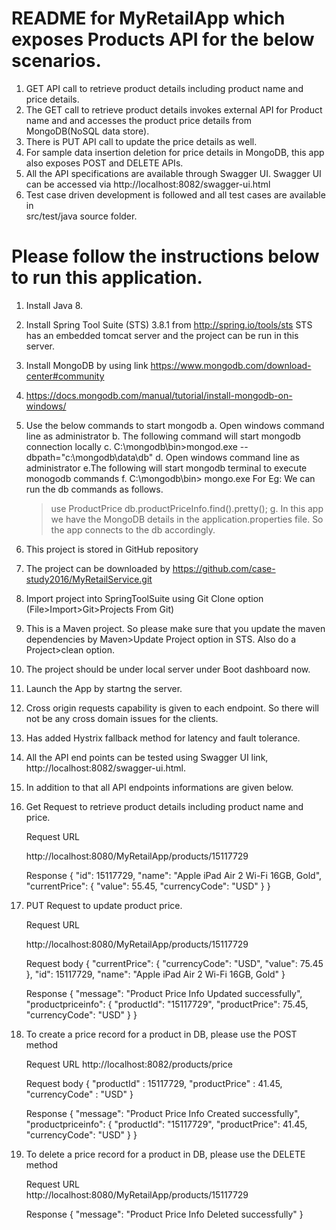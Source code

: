 # README for MyRetailApp which exposes Products API for the below scenarios.

1. GET API call to retrieve product details including product name and price details.
2. The GET call to retrieve product details invokes external API for Product name and
   and accesses the product price details from MongoDB(NoSQL data store). 
3. There is PUT API call to update the price details as well.
4. For sample data insertion deletion for price details in MongoDB, this
   app also exposes POST and DELETE APIs.   
5. All the API specifications are available through Swagger UI.
   Swagger UI can be accessed via http://localhost:8082/swagger-ui.html
6. Test case driven development is followed and all test cases are available in  
   src/test/java source folder.   
   

# Please follow the instructions below to run this application.

1. Install Java 8. 
1. Install Spring Tool Suite (STS) 3.8.1 from http://spring.io/tools/sts
   STS has an embedded tomcat server and the project can be run in this server.
2. Install MongoDB by using link https://www.mongodb.com/download-center#community
3. https://docs.mongodb.com/manual/tutorial/install-mongodb-on-windows/
4. Use the below commands to start mongodb
   a. Open windows command line as administrator
   b. The following command will start mongodb connection locally
   c. C:\mongodb\bin>mongod.exe --dbpath="c:\mongodb\data\db"
   d. Open windows command line as administrator
   e.The following will start mongodb terminal to execute monogodb commands
   f. C:\mongodb\bin> mongo.exe
      For Eg: We can run the db commands as follows.
	  > use ProductPrice
	  > db.productPriceInfo.find().pretty();
   g. In this app we have the MongoDB details in the application.properties file.
      So the app connects to the db accordingly.	  

5. This project is stored in GitHub repository
6. The project can be downloaded by https://github.com/case-study2016/MyRetailService.git
7. Import project into SpringToolSuite using Git Clone option
   (File>Import>Git>Projects From Git)
8. This is a Maven project. So please make sure that you update
   the maven dependencies by Maven>Update Project option in STS.
   Also do a Project>clean option.
9. The project should be under local server under Boot dashboard now.
10. Launch the App by startng the server. 
11. Cross origin requests capability is given to each endpoint. So there will not be any cross domain issues
    for the clients.
12. Has added Hystrix fallback method for latency and fault tolerance.
13. All the API end points can be tested using Swagger UI link, http://localhost:8082/swagger-ui.html.
14. In addition to that all API endpoints informations are given below.

1. Get Request to retrieve product details including product name and price.

   Request URL
   
   http://localhost:8080/MyRetailApp/products/15117729
   
   Response
   {
	  "id": 15117729,
	  "name": "Apple iPad Air 2 Wi-Fi 16GB, Gold",
	  "currentPrice": {
	    "value": 55.45,
	    "currencyCode": "USD"
	  }
   }

2. PUT Request to update product price.

   Request URL 
   
   http://localhost:8080/MyRetailApp/products/15117729
   
   Request body
	{
	  "currentPrice": {
	    "currencyCode": "USD",
	    "value": 75.45
	  },
	  "id": 15117729,
	  "name": "Apple iPad Air 2 Wi-Fi 16GB, Gold"
	}    
	     
	
	
   Response
	{
	  "message": "Product Price Info Updated successfully",
	  "productpriceinfo": {
	    "productId": "15117729",
	    "productPrice": 75.45,
	    "currencyCode": "USD"
	  }
	}
3. To create a price record for a product in DB, please use the POST method

   Request URL
   http://localhost:8082/products/price
   
   Request body
	{
	  "productId" : 15117729,
	  "productPrice" : 41.45,
	  "currencyCode" : "USD"
	}
	
   Response
	{
	  "message": "Product Price Info Created successfully",
	  "productpriceinfo": {
	    "productId": "15117729",
	    "productPrice": 41.45,
	    "currencyCode": "USD"
	  }
	}
	
4. To delete a price record for a product in DB, please use the DELETE method
	
   Request URL	
   http://localhost:8080/MyRetailApp/products/15117729
   
   Response
   {
  	"message": "Product Price Info Deleted successfully"
   }
   
   